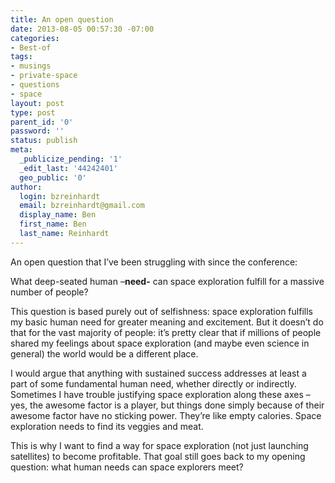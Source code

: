 ```yaml
---
title: An open question
date: 2013-08-05 00:57:30 -07:00
categories:
- Best-of
tags:
- musings
- private-space
- questions
- space
layout: post
type: post
parent_id: '0'
password: ''
status: publish
meta:
  _publicize_pending: '1'
  _edit_last: '44242401'
  geo_public: '0'
author:
  login: bzreinhardt
  email: bzreinhardt@gmail.com
  display_name: Ben
  first_name: Ben
  last_name: Reinhardt
---
```


<p>An open question that I’ve been struggling with since the conference:</p>
<p>What deep-seated human –<b>need-</b> can space exploration fulfill for a massive number of people?</p>
<p>This question is based purely out of selfishness: space exploration fulfills my basic human need for greater meaning and excitement. But it doesn’t do that for the vast majority of people: it’s pretty clear that if millions of people shared my feelings about space exploration (and maybe even science in general) the world would be a different place.</p>
<p>I would argue that anything with sustained success addresses at least a part of some fundamental human need, whether directly or indirectly. Sometimes I have trouble justifying space exploration along these axes – yes, the awesome factor is a player, but things done simply because of their awesome factor have no sticking power. They’re like empty calories. Space exploration needs to find its veggies and meat.</p>
<p>This is why I want to find a way for space exploration (not just launching satellites) to become profitable. That goal still goes back to my opening question: what human needs can space explorers meet?</p>
